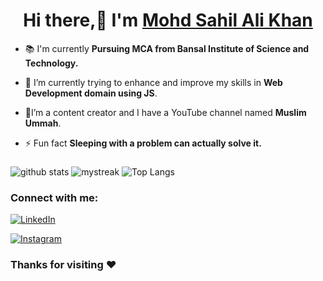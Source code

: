 <!-- ![MasterHead](https://1.bp.blogspot.com/-7A4WynwLsMw/XbBpCXG8fHI/AAAAAAAAMt4/uOa1bpLskYgrwGbllhSu2SDj_Mig8SXJQCLcBGAsYHQ/s1600/2000_600px.gif) -->
<h1 align="center">Hi there,👋 I'm <a href="https://shadab18.github.io">Mohd Sahil Ali Khan</a></h1>

 <!-- 🔭  You can check my portfolio here [**Portfolio**](https://asgar72.github.io)-->

- 📚 I'm currently **Pursuing MCA from Bansal Institute of Science and Technology.**

- 🌱 I’m currently trying to enhance and improve my skills in **Web Development domain using JS**.

- 🤔I’m a content creator and I have a YouTube channel named **Muslim Ummah**.

- ⚡ Fun fact **Sleeping with a problem can actually solve it.**



###

![ github stats](https://github-readme-stats.vercel.app/api?username=sahilkhan18&show_icons=true&theme=tokyonight)
<img src="https://github-readme-streak-stats.herokuapp.com/?user=sahilkhan18&theme=tokyonight" alt="mystreak"/>
![ Top Langs](https://github-readme-stats.vercel.app/api/top-langs/?username=sahilkhan18&theme=tokyonight&layout=compact)




### Connect with me:



[![LinkedIn](https://img.shields.io/badge/linkedin-%230077B5.svg?&style=for-the-badge&logo=linkedin&logoColor=white)]((https://www.linkedin.com/in/sahilkhan018/))

[![Instagram](https://img.shields.io/badge/instagram-%23E4405F.svg?&style=for-the-badge&logo=instagram&logoColor=white)]((https://www.instagram.com/shadabkhan_017/))
<!-- [![Dev Community](https://img.shields.io/badge/Dev_Community-%230A0A0A.svg?&style=for-the-badge&logo=dev.to&logoColor=white)](https://dev.to/user_name) -->

<!-- <p align="center">
<img src="https://github-readme-stats.vercel.app/api?username=sahilkhan18&show_icons=true&theme=radical&count_private=true" alt="my github stats" width="420"/>&nbsp; 
<img width="44%" src="https://github-readme-streak-stats.herokuapp.com/?user=sahilkhan18&theme=radical&cache_seconds=30&hide_border=true"/>
<img src="https://github-readme-stats.vercel.app/api/top-langs/?username=sahilkhan18&langs_count=4&layout=compact&theme=radical&count_private=true" alt="languages" height="165">

  <img src="https://github-profile-summary-cards.vercel.app/api/cards/profile-details?username=sahilkhan18&theme=radical"  />
  
  
</p> -->

### Thanks for visiting :heart:
